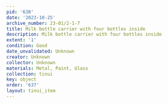 ```yaml
---
pid: '638'
date: '2023-10-25'
archive_number: 23-01/2-1-7
title: Milk bottle carrier with four bottles inside
description: Milk bottle carrier with four bottles inside
extent: '1'
condition: Good
date_unvalidated: Unknown
creator: Unknown
collector: Unknown
materials: Metal, Paint, Glass
collection: tinui
key: object
order: '637'
layout: tinui_item
---
```

